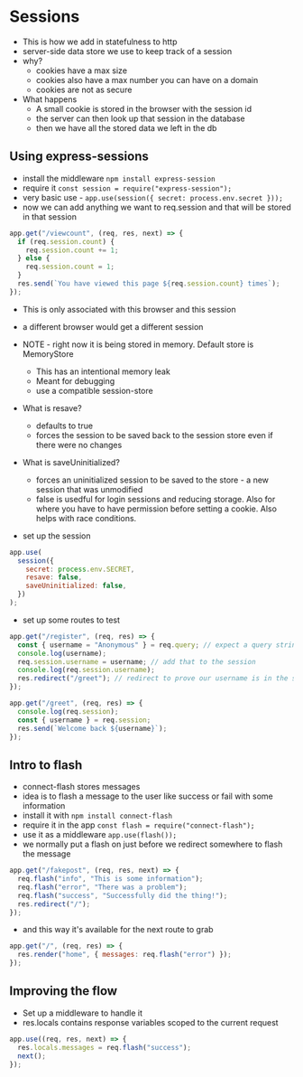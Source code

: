 # Sessions

- This is how we add in statefulness to http
- server-side data store we use to keep track of a session
- why?
  - cookies have a max size
  - cookies also have a max number you can have on a domain
  - cookies are not as secure
- What happens
  - A small cookie is stored in the browser with the session id
  - the server can then look up that session in the database
  - then we have all the stored data we left in the db

## Using express-sessions

- install the middleware `npm install express-session`
- require it `const session = require("express-session"); `
- very basic use - `app.use(session({ secret: process.env.secret }));`
- now we can add anything we want to req.session and that will be stored in that session

```js
app.get("/viewcount", (req, res, next) => {
  if (req.session.count) {
    req.session.count += 1;
  } else {
    req.session.count = 1;
  }
  res.send(`You have viewed this page ${req.session.count} times`);
});
```

- This is only associated with this browser and this session
- a different browser would get a different session
- NOTE - right now it is being stored in memory. Default store is MemoryStore
  - This has an intentional memory leak
  - Meant for debugging
  - use a compatible session-store
- What is resave?
  - defaults to true
  - forces the session to be saved back to the session store even if there were no changes
- What is saveUninitialized?

  - forces an uninitialized session to be saved to the store - a new session that was unmodified
  - false is usedful for login sessions and reducing storage. Also for where you have to have permission before setting a cookie. Also helps with race conditions.

- set up the session

```js
app.use(
  session({
    secret: process.env.SECRET,
    resave: false,
    saveUninitialized: false,
  })
);
```

- set up some routes to test

```js
app.get("/register", (req, res) => {
  const { username = "Anonymous" } = req.query; // expect a query string coming in
  console.log(username);
  req.session.username = username; // add that to the session
  console.log(req.session.username);
  res.redirect("/greet"); // redirect to prove our username is in the session
});

app.get("/greet", (req, res) => {
  console.log(req.session);
  const { username } = req.session;
  res.send(`Welcome back ${username}`);
});
```

## Intro to flash

- connect-flash stores messages
- idea is to flash a message to the user like success or fail with some information
- install it with `npm install connect-flash`
- require it in the app `const flash = require("connect-flash");`
- use it as a middleware `app.use(flash());`
- we normally put a flash on just before we redirect somewhere to flash the message

```js
app.get("/fakepost", (req, res, next) => {
  req.flash("info", "This is some information");
  req.flash("error", "There was a problem");
  req.flash("success", "Successfully did the thing!");
  res.redirect("/");
});
```

- and this way it's available for the next route to grab

```js
app.get("/", (req, res) => {
  res.render("home", { messages: req.flash("error") });
});
```

## Improving the flow

- Set up a middleware to handle it
- res.locals contains response variables scoped to the current request

```js
app.use((req, res, next) => {
  res.locals.messages = req.flash("success");
  next();
});
```
